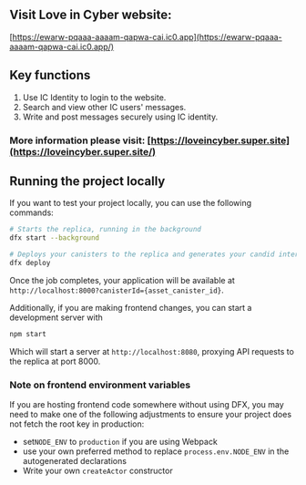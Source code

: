 ## Visit Love in Cyber website:
[https://ewarw-pqaaa-aaaam-qapwa-cai.ic0.app](https://ewarw-pqaaa-aaaam-qapwa-cai.ic0.app/)

## Key functions
1. Use IC Identity to login to the website.
2. Search and view other IC users' messages.
3. Write and post messages securely using IC identity.

### More information please visit: [https://loveincyber.super.site](https://loveincyber.super.site/)

## Running the project locally

If you want to test your project locally, you can use the following commands:

```bash
# Starts the replica, running in the background
dfx start --background

# Deploys your canisters to the replica and generates your candid interface
dfx deploy
```

Once the job completes, your application will be available at `http://localhost:8000?canisterId={asset_canister_id}`.

Additionally, if you are making frontend changes, you can start a development server with

```bash
npm start
```

Which will start a server at `http://localhost:8080`, proxying API requests to the replica at port 8000.

### Note on frontend environment variables

If you are hosting frontend code somewhere without using DFX, you may need to make one of the following adjustments to ensure your project does not fetch the root key in production:

- set`NODE_ENV` to `production` if you are using Webpack
- use your own preferred method to replace `process.env.NODE_ENV` in the autogenerated declarations
- Write your own `createActor` constructor
